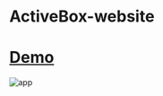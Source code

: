 # ActiveBox-website

# [Demo](https://nurysar97.github.io/activebox-website/)

<img src='./asstes/images/app.gif' alt='app'>